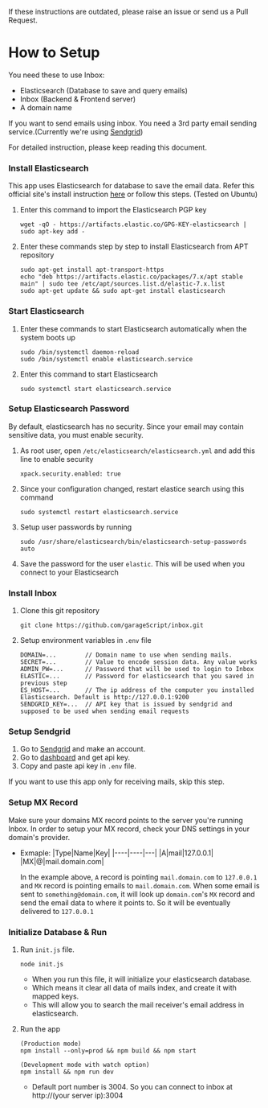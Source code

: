 If these instructions are outdated, please raise an issue or send us a Pull Request.

# How to Setup

You need these to use Inbox:

- Elasticsearch (Database to save and query emails)
- Inbox (Backend & Frontend server)
- A domain name

If you want to send emails using inbox. You need a 3rd party email sending service.(Currently we're using [Sendgrid](https://sendgrid.com/))

For detailed instruction, please keep reading this document.

### Install Elasticsearch

This app uses Elasticsearch for database to save the email data. Refer this official site's install instruction [here](https://www.elastic.co/guide/en/elasticsearch/reference/7.9/deb.html)
or follow this steps. (Tested on Ubuntu)

1. Enter this command to import the Elasticsearch PGP key
   ```
   wget -qO - https://artifacts.elastic.co/GPG-KEY-elasticsearch | sudo apt-key add -
   ```
2. Enter these commands step by step to install Elasticsearch from APT repository
   ```
   sudo apt-get install apt-transport-https
   echo "deb https://artifacts.elastic.co/packages/7.x/apt stable main" | sudo tee /etc/apt/sources.list.d/elastic-7.x.list
   sudo apt-get update && sudo apt-get install elasticsearch
   ```

### Start Elasticsearch

1. Enter these commands to start Elasticsearch automatically when the system boots up
   ```
   sudo /bin/systemctl daemon-reload
   sudo /bin/systemctl enable elasticsearch.service
   ```
2. Enter this command to start Elasticsearch
   ```
   sudo systemctl start elasticsearch.service
   ```

### Setup Elasticsearch Password

By default, elasticsearch has no security. Since your email may contain sensitive data, you must enable security.

1. As root user, open `/etc/elasticsearch/elasticsearch.yml` and add this line to enable security
   ```
   xpack.security.enabled: true
   ```
2. Since your configuration changed, restart elastice search using this command
   ```
   sudo systemctl restart elasticsearch.service
   ```
3. Setup user passwords by running
   ```
   sudo /usr/share/elasticsearch/bin/elasticsearch-setup-passwords auto
   ```
4. Save the password for the user `elastic`. This will be used when you connect to your Elasticsearch

### Install Inbox

1. Clone this git repository
   ```
   git clone https://github.com/garageScript/inbox.git
   ```
2. Setup environment variables in `.env` file
   ```
   DOMAIN=...        // Domain name to use when sending mails.
   SECRET=...        // Value to encode session data. Any value works
   ADMIN_PW=...      // Password that will be used to login to Inbox
   ELASTIC=...       // Password for elasticsearch that you saved in previous step
   ES_HOST=...       // The ip address of the computer you installed Elasticsearch. Default is http://127.0.0.1:9200
   SENDGRID_KEY=...  // API key that is issued by sendgrid and supposed to be used when sending email requests
   ```

### Setup Sendgrid

1. Go to [Sendgrid](https://sendgrid.com/) and make an account.
2. Go to [dashboard](https://app.sendgrid.com/guide/integrate/langs/nodejs) and get api key.
3. Copy and paste api key in `.env` file.

If you want to use this app only for receiving mails, skip this step.

### Setup MX Record

Make sure your domains MX record points to the server you're running Inbox. In order to setup your MX record, check your DNS settings in your domain's provider.

- Exmaple:
  |Type|Name|Key|
  |----|----|---|
  |A|mail|127.0.0.1|
  |MX|@|mail.domain.com|
  
  In the example above, `A` record is pointing `mail.domain.com` to `127.0.0.1` and `MX` record is pointing emails to `mail.domain.com`. When some email is sent to `something@domain.com`, it will look up `domain.com`'s `MX` record and send the email data to where it points to. So it will be eventually delivered to `127.0.0.1`

### Initialize Database & Run

1. Run `init.js` file.
   ```
   node init.js
   ```
   - When you run this file, it will initialize your elasticsearch database.
   - Which means it clear all data of mails index, and create it with mapped keys.
   - This will allow you to search the mail receiver's email address in elasticsearch.
2. Run the app

   ```
   (Production mode)
   npm install --only=prod && npm build && npm start

   (Development mode with watch option)
   npm install && npm run dev
   ```

   - Default port number is 3004. So you can connect to inbox at http://(your server ip):3004
